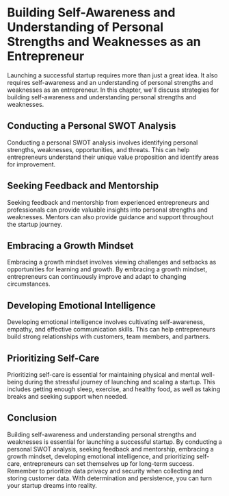 # Building Self-Awareness and Understanding of Personal Strengths and Weaknesses as an Entrepreneur

Launching a successful startup requires more than just a great idea. It also requires self-awareness and an understanding of personal strengths and weaknesses as an entrepreneur. In this chapter, we'll discuss strategies for building self-awareness and understanding personal strengths and weaknesses.

Conducting a Personal SWOT Analysis
-----------------------------------

Conducting a personal SWOT analysis involves identifying personal strengths, weaknesses, opportunities, and threats. This can help entrepreneurs understand their unique value proposition and identify areas for improvement.

Seeking Feedback and Mentorship
-------------------------------

Seeking feedback and mentorship from experienced entrepreneurs and professionals can provide valuable insights into personal strengths and weaknesses. Mentors can also provide guidance and support throughout the startup journey.

Embracing a Growth Mindset
--------------------------

Embracing a growth mindset involves viewing challenges and setbacks as opportunities for learning and growth. By embracing a growth mindset, entrepreneurs can continuously improve and adapt to changing circumstances.

Developing Emotional Intelligence
---------------------------------

Developing emotional intelligence involves cultivating self-awareness, empathy, and effective communication skills. This can help entrepreneurs build strong relationships with customers, team members, and partners.

Prioritizing Self-Care
----------------------

Prioritizing self-care is essential for maintaining physical and mental well-being during the stressful journey of launching and scaling a startup. This includes getting enough sleep, exercise, and healthy food, as well as taking breaks and seeking support when needed.

Conclusion
----------

Building self-awareness and understanding personal strengths and weaknesses is essential for launching a successful startup. By conducting a personal SWOT analysis, seeking feedback and mentorship, embracing a growth mindset, developing emotional intelligence, and prioritizing self-care, entrepreneurs can set themselves up for long-term success. Remember to prioritize data privacy and security when collecting and storing customer data. With determination and persistence, you can turn your startup dreams into reality.

